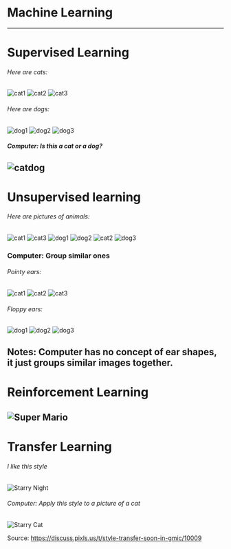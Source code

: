 # Machine Learning
---

# Supervised Learning

###### Here are cats:

![cat1](../images/cat1.webp)<!-- .element: height="100px" -->
![cat2](../images/cat2.webp)<!-- .element: height="100px" -->
![cat3](../images/cat3.webp)<!-- .element: height="100px" -->

###### Here are dogs:

![dog1](../images/dog1.webp)<!-- .element: height="100px" -->
![dog2](../images/dog2.webp)<!-- .element: height="100px" -->
![dog3](../images/dog3.webp)<!-- .element: height="100px" -->

##### Computer: Is this a cat or a dog?

![catdog](../images/catdog.jpeg)<!-- .element: height="150px" -->
---

# Unsupervised learning

###### Here are pictures of animals:

![cat1](../images/cat1.webp)<!-- .element: height="100px" -->
![cat3](../images/cat3.webp)<!-- .element: height="100px" -->
![dog1](../images/dog1.webp)<!-- .element: height="100px" -->
![dog2](../images/dog2.webp)<!-- .element: height="100px" -->
![cat2](../images/cat2.webp)<!-- .element: height="100px" -->
![dog3](../images/dog3.webp)<!-- .element: height="100px" -->

### Computer: Group similar ones

###### Pointy ears:

![cat1](../images/cat1.webp)<!-- .element: height="100px" -->
![cat2](../images/cat2.webp)<!-- .element: height="100px" -->
![cat3](../images/cat3.webp)<!-- .element: height="100px" -->

###### Floppy ears:

![dog1](../images/dog1.webp)<!-- .element: height="100px" -->
![dog2](../images/dog2.webp)<!-- .element: height="100px" -->
![dog3](../images/dog3.webp)<!-- .element: height="100px" -->

Notes:
Computer has no concept of ear shapes, it just groups similar images together.
---

# Reinforcement Learning

![Super Mario](../images/super_mario.webp)<!-- .element: height="500px" -->
---

# Transfer Learning

###### I like this style

![Starry Night](../images/starry_night.jpeg)<!-- .element: height="200px" -->

###### Computer: Apply this style to a picture of a cat

![Starry Cat](../images/starry_cat.jpeg)<!-- .element: height="200px" -->

<span>Source: https://discuss.pixls.us/t/style-transfer-soon-in-gmic/10009</span><!-- .element: style="font-size: small; color: grey" -->
